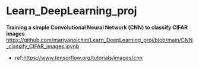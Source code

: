 # Learn_DeepLearning_proj

**Training a simple Convolutional Neural Network (CNN) to classify CIFAR images**
<br>
https://github.com/mariyagolchin/Learn_DeepLearning_proj/blob/main/CNN_classify_CIFAR_images.ipynb
* ref:https://www.tensorflow.org/tutorials/images/cnn
